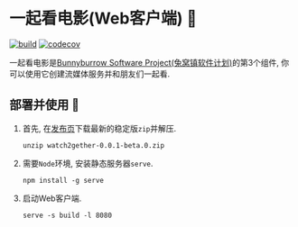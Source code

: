 # 一起看电影(Web客户端) 🎦

[![build](https://github.com/sun1638650145/bunnyburrow-watch2gether-web/actions/workflows/build.yml/badge.svg)](https://github.com/sun1638650145/bunnyburrow-watch2gether-web/actions/workflows/build.yml) [![codecov](https://codecov.io/gh/sun1638650145/bunnyburrow-watch2gether-web/graph/badge.svg?token=UR2SWN3K5E)](https://codecov.io/gh/sun1638650145/bunnyburrow-watch2gether-web)

一起看电影是[Bunnyburrow Software Project(兔窝镇软件计划)](https://github.com/sun1638650145/bunnyburrow)的第3个组件, 你可以使用它创建流媒体服务并和朋友们一起看.

## 部署并使用 🚀

1. 首先, 在[发布页](https://github.com/sun1638650145/bunnyburrow-watch2gether-web/releases)下载最新的稳定版`zip`并解压.

    ```shell
    unzip watch2gether-0.0.1-beta.0.zip
    ```

2. 需要`Node`环境, 安装静态服务器`serve`.

    ```shell
    npm install -g serve
    ```

3. 启动Web客户端.

    ```shell
    serve -s build -l 8080
    ```

    

